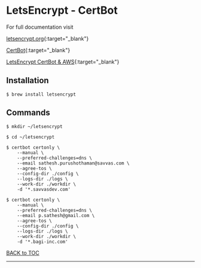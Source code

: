 # LetsEncrypt - CertBot

For full documentation visit 

[letsencrypt.org](https://letsencrypt.org/){:target="_blank"}

[CertBot](https://certbot.eff.org/){:target="_blank"}

[LetsEncrypt CertBot & AWS](https://itnext.io/using-letsencrypt-ssl-certificates-in-aws-certificate-manager-c2bc3c6ae10){:target="_blank"}


## Installation

    $ brew install letsencrypt

## Commands
    
	$ mkdir ~/letsencrypt
	
	$ cd ~/letsencrypt
	
	$ certbot certonly \
    	--manual \
    	--preferred-challenges=dns \
    	--email sathesh.purushothaman@savvas.com \
    	--agree-tos \
    	--config-dir ./config \
    	--logs-dir ./logs \
    	--work-dir ./workdir \
    	-d '*.savvasdev.com'

	$ certbot certonly \
		--manual \
		--preferred-challenges=dns \
		--email p.sathesh@gmail.com \
		--agree-tos \
		--config-dir ./config \
		--logs-dir ./logs \
		--work-dir ./workdir \
		-d '*.bagi-inc.com'
		


[BACK to TOC](./../README.md)

----------